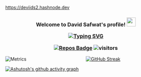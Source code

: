 https://deviids2.hashnode.dev<!-- [<img src="https://github.com/DEViids2/DEViids2/blob/main/assets/download%20(7).png" alt="👋 Hi there! I'm (A Software Engineer)|https://deviids2.hashnode.dev)" title="👋 Hi there! I'm (A Software Engineer)|https://deviids2.hashnode.dev)"/>](https://deviids2.hashnode.dev)
-->
<!-- <div align="center">
<img src="https://capsule-render.vercel.app/api?type=waving&color=gradient&height=250&section=header&text=Hi%20there👋,%20I'm%20David%20Safwat&fontSize=50&font-family=roboto"/>
-->
<h3 align="center">
  Welcome to David Safwat&#39;s profile!
  <img src="https://media.giphy.com/media/hvRJCLFzcasrR4ia7z/giphy.gif" width="28">
    <div align="center">

  <a href="https://deviids2.hashnode.dev"><img src="https://readme-typing-svg.herokuapp.com?color=3869FF&amp;size=30&amp;center=true&amp;vCenter=true&amp;width=550&amp;height=45&amp;lines=Hi+there!+I&#39;m+David+Safwat;I&#39;m+a+Full-stack+Web+Developer!" alt="Typing SVG"></a>

  <a href="https://badges.pufler.dev"><img src="https://badges.pufler.dev/repos/DEViids2" alt="Repos Badge"></a>
  <img src="https://visitor-badge-reloaded.herokuapp.com/badge?page_id=DEViids2.DEViids2&amp;color=3869FF" alt="visitors">

  <!-- <p align="center">
   <img alt="readme" src="http://img.shields.io/badge/Profile%20Views-9234782925674095-3869FF"/>
  </p> -->

  </div>
</h3>

<div style="display:flex">
  <div style="flex:1"><img src="https://metrics.lecoq.io/DEViids2?template=classic&amp;tweets=1&amp;tweets.attachments=false&amp;tweets.limit=2&amp;tweets.user=DEViids2&amp;config.timezone=Africa%2FCairo" alt="Metrics"></div>
  
  <div style="flex:1"><a href="https://git.io/streak-stats"><img src="http://github-readme-streak-stats.herokuapp.com?user=DEViids2&amp;theme=monokai-metallian&amp;border=35FF2D&amp;background=232350&amp;stroke=35FF2D&amp;ring=1C51DD&amp;fire=1C51DD&amp;currStreakNum=49DDC9&amp;sideNums=2EDD50&amp;currStreakLabel=49DDC9&amp;sideLabels=75DDAC&amp;dates=70C4DD" alt="GitHub Streak"></a></div>
</div>
<p><a href="https://github.com/DEViids2"><img src="https://activity-graph.herokuapp.com/graph?username=DEViids2&amp;bg_color=33459e&amp;color=9e4c98&amp;line=d544cb&amp;point=4b1eb3&amp;area=true&amp;hide_border=true" alt="Ashutosh&#39;s github activity graph"></a></p>


